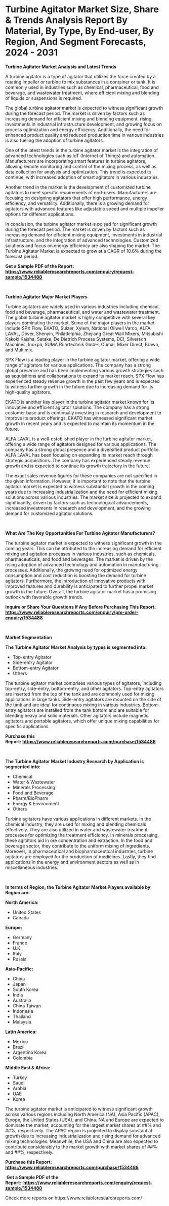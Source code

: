 <p><h1>Turbine Agitator Market Size, Share & Trends Analysis Report By Material, By Type, By End-user, By Region, And Segment Forecasts, 2024 - 2031</h1></p><p><strong>Turbine Agitator Market Analysis and Latest Trends</strong></p>
<p><p>A turbine agitator is a type of agitator that utilizes the force created by a rotating impeller or turbine to mix substances in a container or tank. It is commonly used in industries such as chemical, pharmaceutical, food and beverage, and wastewater treatment, where efficient mixing and blending of liquids or suspensions is required.</p><p>The global turbine agitator market is expected to witness significant growth during the forecast period. The market is driven by factors such as increasing demand for efficient mixing and blending equipment, rising investments in industrial infrastructure development, and growing focus on process optimization and energy efficiency. Additionally, the need for enhanced product quality and reduced production time in various industries is also fueling the adoption of turbine agitators.</p><p>One of the latest trends in the turbine agitator market is the integration of advanced technologies such as IoT (Internet of Things) and automation. Manufacturers are incorporating smart features in turbine agitators, allowing remote monitoring and control of the mixing process, as well as data collection for analysis and optimization. This trend is expected to continue, with increased adoption of smart agitators in various industries.</p><p>Another trend in the market is the development of customized turbine agitators to meet specific requirements of end-users. Manufacturers are focusing on designing agitators that offer high performance, energy efficiency, and versatility. Additionally, there is a growing demand for agitators with advanced features like adjustable speed and multiple impeller options for different applications.</p><p>In conclusion, the turbine agitator market is poised for significant growth during the forecast period. The market is driven by factors such as increasing demand for efficient mixing equipment, investments in industrial infrastructure, and the integration of advanced technologies. Customized solutions and focus on energy efficiency are also shaping the market. The Turbine Agitator Market is expected to grow at a CAGR of 10.6% during the forecast period.</p></p>
<p><strong>Get a Sample PDF of the Report:&nbsp; <a href="https://www.reliableresearchreports.com/enquiry/request-sample/1534488">https://www.reliableresearchreports.com/enquiry/request-sample/1534488</a></strong></p>
<p>&nbsp;</p>
<p><strong>Turbine Agitator Major Market Players</strong></p>
<p><p>Turbine agitators are widely used in various industries including chemical, food and beverage, pharmaceutical, and water and wastewater treatment. The global turbine agitator market is highly competitive with several key players dominating the market. Some of the major players in the market include SPX Flow, EKATO, Sulzer, Xylem, National Oilwell Varco, ALFA LAVAL, Dover, Shenyin, Philadelphia, Zhejiang Great Wall Mixers, Mitsubishi Kakoki Kaisha, Satake, De Dietrich Process Systems, DCI, Silverson Machines, Inoxpa, SUMA Rührtechnik GmbH, Oumai, Mixer Direct, Brawn, and Multimix.</p><p>SPX Flow is a leading player in the turbine agitator market, offering a wide range of agitators for various applications. The company has a strong global presence and has been implementing various growth strategies such as acquisitions and collaborations to expand its market reach. SPX Flow has experienced steady revenue growth in the past few years and is expected to witness further growth in the future due to increasing demand for its high-quality agitators.</p><p>EKATO is another key player in the turbine agitator market known for its innovative and efficient agitator solutions. The company has a strong customer base and is continually investing in research and development to improve its product offerings. EKATO has witnessed significant market growth in recent years and is expected to maintain its momentum in the future.</p><p>ALFA LAVAL is a well-established player in the turbine agitator market, offering a wide range of agitators designed for various applications. The company has a strong global presence and a diversified product portfolio. ALFA LAVAL has been focusing on expanding its market reach through strategic acquisitions. The company has experienced steady revenue growth and is expected to continue its growth trajectory in the future.</p><p>The exact sales revenue figures for these companies are not specified in the given information. However, it is important to note that the turbine agitator market is expected to witness substantial growth in the coming years due to increasing industrialization and the need for efficient mixing solutions across various industries. The market size is projected to expand significantly, driven by factors such as technological advancements, increased investments in research and development, and the growing demand for customized agitator solutions.</p></p>
<p>&nbsp;</p>
<p><strong>What Are The Key Opportunities For Turbine Agitator Manufacturers?</strong></p>
<p><p>The turbine agitator market is expected to witness significant growth in the coming years. This can be attributed to the increasing demand for efficient mixing and agitation processes in various industries, such as chemicals, pharmaceuticals, and food and beverages. The market is driven by the rising adoption of advanced technology and automation in manufacturing processes. Additionally, the growing need for optimized energy consumption and cost reduction is boosting the demand for turbine agitators. Furthermore, the introduction of innovative products with improved features and durability is anticipated to further propel market growth in the future. Overall, the turbine agitator market has a promising outlook with favorable growth trends.</p></p>
<p><strong>Inquire or Share Your Questions If Any Before Purchasing This Report: <a href="https://www.reliableresearchreports.com/enquiry/pre-order-enquiry/1534488">https://www.reliableresearchreports.com/enquiry/pre-order-enquiry/1534488</a></strong></p>
<p>&nbsp;</p>
<p><strong>Market Segmentation</strong></p>
<p><strong>The Turbine Agitator Market Analysis by types is segmented into:</strong></p>
<p><ul><li>Top-entry Agitator</li><li>Side-entry Agitator</li><li>Bottom-entry Agitator</li><li>Others</li></ul></p>
<p><p>The turbine agitator market comprises various types of agitators, including top-entry, side-entry, bottom-entry, and other agitators. Top-entry agitators are inserted from the top of the tank and are commonly used for mixing applications in large tanks. Side-entry agitators are mounted on the side of the tank and are ideal for continuous mixing in various industries. Bottom-entry agitators are installed from the tank bottom and are suitable for blending heavy and solid materials. Other agitators include magnetic agitators and portable agitators, which offer unique mixing capabilities for specific applications.</p></p>
<p><strong>Purchase this Report:&nbsp;<a href="https://www.reliableresearchreports.com/purchase/1534488">https://www.reliableresearchreports.com/purchase/1534488</a></strong></p>
<p>&nbsp;</p>
<p><strong>The Turbine Agitator Market Industry Research by Application is segmented into:</strong></p>
<p><ul><li>Chemical</li><li>Water & Wastewater</li><li>Minerals Processing</li><li>Food and Beverage</li><li>Pharm/BioPharm</li><li>Energy & Environment</li><li>Others</li></ul></p>
<p><p>Turbine agitators have various applications in different markets. In the chemical industry, they are used for mixing and blending chemicals effectively. They are also utilized in water and wastewater treatment processes for optimizing the treatment efficiency. In minerals processing, these agitators aid in ore concentration and extraction. In the food and beverage sector, they contribute to the uniform mixing of ingredients. Moreover, in pharmaceutical and biopharmaceutical industries, turbine agitators are employed for the production of medicines. Lastly, they find applications in the energy and environment sectors as well as in miscellaneous industries.</p></p>
<p>&nbsp;</p>
<p><strong>In terms of Region, the Turbine Agitator Market Players available by Region are:</strong></p>
<p>
    <p> <strong> North America: </strong>
        <ul>
            <li>United States</li>
            <li>Canada</li>
        </ul>
        </p> 
    <p> <strong> Europe: </strong>
        <ul>
            <li>Germany</li>
            <li>France</li>
            <li>U.K.</li>
            <li>Italy</li>
            <li>Russia</li>
        </ul>
        </p> 
    <p> <strong> Asia-Pacific: </strong>
        <ul>
            <li>China</li>
            <li>Japan</li>
            <li>South Korea</li>
            <li>India</li>
            <li>Australia</li>
            <li>China Taiwan</li>
            <li>Indonesia</li>
            <li>Thailand</li>
            <li>Malaysia</li>
        </ul>
        </p> 
    <p> <strong> Latin America: </strong>
        <ul>
            <li>Mexico</li>
            <li>Brazil</li>
            <li>Argentina Korea</li>
            <li>Colombia</li>
        </ul>
        </p> 
    <p> <strong> Middle East & Africa: </strong>
        <ul>
            <li>Turkey</li>
            <li>Saudi</li>
            <li>Arabia</li>
            <li>UAE</li>
            <li>Korea</li>
        </ul>
    </p>
    </p>
<p><p>The turbine agitator market is anticipated to witness significant growth across various regions including North America (NA), Asia Pacific (APAC), Europe, the United States (USA), and China. NA and Europe are expected to dominate the market, accounting for the largest market shares at ##% and ##%, respectively. The APAC region is projected to display substantial growth due to increasing industrialization and rising demand for advanced mixing technologies. Meanwhile, the USA and China are also expected to contribute considerably to the market growth with market shares of ##% and ##%, respectively.</p></p>
<p><strong>Purchase this Report: <a href="https://www.reliableresearchreports.com/purchase/1534488">https://www.reliableresearchreports.com/purchase/1534488</a></strong></p>
<p>&nbsp;<strong>Get a Sample PDF of the Report:&nbsp;&nbsp;<a href="https://www.reliableresearchreports.com/enquiry/request-sample/1534488">https://www.reliableresearchreports.com/enquiry/request-sample/1534488</a></strong></p>
<p><strong></strong></p>
<p>Check more reports on https://www.reliableresearchreports.com/</p>